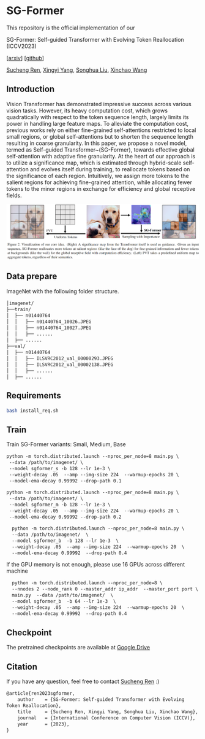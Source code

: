 # SG-Former
This repository is the official implementation of our

SG-Former: Self-guided Transformer with Evolving Token Reallocation (ICCV2023)

[[arxiv](https://arxiv.org/abs/2308.12216)] [[github](https://github.com/OliverRensu/SG-Former)]

[Sucheng Ren](https://oliverrensu.github.io/), [Xingyi Yang](https://adamdad.github.io/), [Songhua Liu](https://scholar.google.com/citations?user=AnYh2rAAAAAJ&hl=en), [Xinchao Wang](https://sites.google.com/site/sitexinchaowang/)

## Introduction
Vision Transformer has demonstrated impressive success across various vision tasks. However, its heavy computation cost, which grows quadratically with respect to the token sequence length, largely limits its power in handling large feature maps. To alleviate the computation cost, previous works rely on either fine-grained self-attentions restricted to local small regions, or global self-attentions but to shorten the sequence length resulting in coarse granularity. In this paper, we propose a novel model, termed as Self-guided Transformer~(SG-Former), towards effective global self-attention with adaptive fine granularity. At the heart of our approach is to utilize a significance map, which is estimated through hybrid-scale self-attention and evolves itself during training, to reallocate tokens based on the significance of each region. Intuitively, we assign more tokens to the salient regions for achieving fine-grained attention, while allocating fewer tokens to the minor regions in exchange for efficiency and global receptive fields. 

![method](./fig/method.png)

## Data prepare
ImageNet with the following folder structure.
```
│imagenet/
├──train/
│  ├── n01440764
│  │   ├── n01440764_10026.JPEG
│  │   ├── n01440764_10027.JPEG
│  │   ├── ......
│  ├── ......
├──val/
│  ├── n01440764
│  │   ├── ILSVRC2012_val_00000293.JPEG
│  │   ├── ILSVRC2012_val_00002138.JPEG
│  │   ├── ......
│  ├── ......
```

## Requirements
```bash
bash install_req.sh
```

## Train

Train SG-Former variants: Small, Medium, Base
```shell
python -m torch.distributed.launch --nproc_per_node=8 main.py \
 --data /path/to/imagenet/ \
 --model sgformer_s -b 128 --lr 1e-3 \
 --weight-decay .05  --amp --img-size 224  --warmup-epochs 20 \
 --model-ema-decay 0.99992 --drop-path 0.1
```
```shell
python -m torch.distributed.launch --nproc_per_node=8 main.py \
 --data /path/to/imagenet/ \
 --model sgformer_m -b 128 --lr 1e-3 \
 --weight-decay .05  --amp --img-size 224  --warmup-epochs 20 \
 --model-ema-decay 0.99992 --drop-path 0.2
```
```shell
  python -m torch.distributed.launch --nproc_per_node=8 main.py \
  --data /path/to/imagenet/  \
  --model sgformer_b  -b 128 --lr 1e-3  \
  --weight-decay .05  --amp --img-size 224  --warmup-epochs 20  \
  --model-ema-decay 0.99992  --drop-path 0.4
```
If the GPU memory is not enough, please use 16 GPUs across different machine
```shell
  python -m torch.distributed.launch --nproc_per_node=8 \
  --nnodes 2 --node_rank 0 --master_addr ip_addr  --master_port port \
  main.py  --data /path/to/imagenet/  \
  --model sgformer_b  -b 64 --lr 1e-3  \
  --weight-decay .05  --amp --img-size 224  --warmup-epochs 20  \
  --model-ema-decay 0.99992  --drop-path 0.4
```

## Checkpoint
The pretrained checkpoints are available at [Google Drive](https://drive.google.com/drive/folders/1ZJDEwxDffqqqzBC2SzhOkpWpGRweDsE4?usp=sharing)


## Citation
If you have any question, feel free to contact [Sucheng Ren](oliverrensu@gmail.com) :)
```
@article{ren2023sgformer,
    author    = {SG-Former: Self-guided Transformer with Evolving Token Reallocation},
    title     = {Sucheng Ren, Xingyi Yang, Songhua Liu, Xinchao Wang},
    journal   = {International Conference on Computer Vision (ICCV)},
    year      = {2023},
}
```

